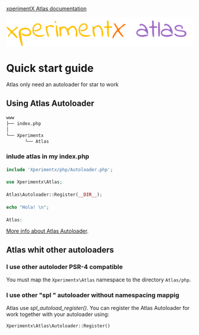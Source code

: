 [xperimentX Atlas documentation](README.md) 

![xperimentx atlas toolkit](images/atlas.png) 

# Quick start guide

Atlas only need an autoloader for star to work

## Using Atlas Autoloader

```
www
├── index.php
│
└── Xperimentx
       └── Atlas
```

### inlude atlas in my index.php 
```php
include 'Xperimentx/php/Autoloader.php';

use Xperimentx\Atlas;

Atlas\Autoloader::Register(__DIR__);

echo "Hola! \n";

Atlas:
```
[More info about Atlas Autoloader](Autoloader.md).
 


## Atlas whit other autoloaders

###  I use other autoloder PSR-4 compatible

You must map the `Xperimentx\Atlas` namespace to the directory `Atlas/php`.


### I use other "spl " autoloader without namespacing  mappig 

Atlas use *spl_autoload_register()*.
You can  register  the Atlas Autoloader for work together with your autoloader
using:

``` 
Xperimentx\Atlas\Autoloader::Register()
```
 
